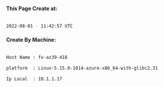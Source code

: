 
   
#### This Page Create at:

```bash

2022-08-01 - 11:42:57 UTC

```

#### Create By Machine:

```bash

Host Name : fv-az39-418

platform  : Linux-5.15.0-1014-azure-x86_64-with-glibc2.31

Ip Local  : 10.1.1.17

```

